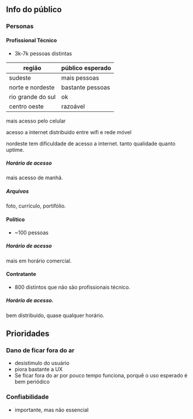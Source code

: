 
## Info do público

### Personas

#### Profissional Técnico
- 3k-7k pessoas distintas

| região            | público esperado |
| ----------------- | ---------------- |
| sudeste           | mais pessoas     |
| norte e nordeste  | bastante pessoas |
| rio grande do sul | ok               |
| centro oeste      | razoável         |

mais acesso pelo celular

acesso a internet distribuido entre wifi e rede móvel

nordeste tem dificuldade de acesso a internet. tanto qualidade quanto uptime.

##### Horário de acesso
mais acesso de manhã.

##### Arquivos
foto, currículo, portifólio.

#### Político
- ~100 pessoas

##### Horário de acesso
mais em horário comercial.

#### Contratante
- 800 distintos que não são profissionais técnico.

##### Horário de acesso.
bem distribuído, quase qualquer horário. 



## Prioridades

### Dano de ficar fora do ar
- desistimulo do usuário
- piora bastante a UX
- Se ficar fora do ar por pouco tempo funciona, porquê o uso esperado é bem periódico

### Confiabilidade
- importante, mas não essencial
